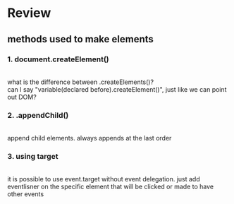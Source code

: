 <h1>Review</h1>

<h2>methods used to make elements</h2>
<p><h3>1. document.createElement()</h3>
  <br>what is the difference between .createElements()?
  <br>can I say "variable(declared before).createElement()", just like we can point out DOM?</p>
<p><h3>2. .appendChild()</h3>
  <br>append child elements. always appends at the last order</p>
<p><h3>3. using target</h3>
  <br> it is possible to use event.target without event delegation. just add eventlisner on the specific element that will be clicked or made to have other events</p>
